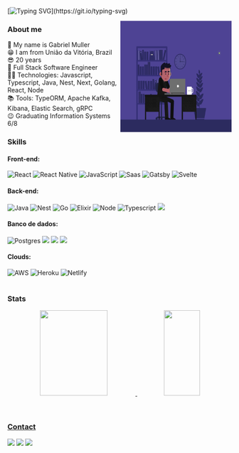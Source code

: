 [![Typing SVG](https://readme-typing-svg.herokuapp.com?color=9966cc&lines=Welcome+to+my+profile!)](https://git.io/typing-svg)
<p align="center">  
<img alt="Night Coding" src="https://raw.githubusercontent.com/gabrielmuller1/gabrielmuller1/master/assets/freelancelife.gif"  gap="16px" height="250px" width="250px" align="right"/>
 
### About me
   🙋‍ My name is Gabriel Muller <br>
   😁 I am from União da Vitória, Brazil<br> 
   😎 20 years <br>
   🙌 Full Stack Software Engineer<br>
   👨‍💻 Technologies: Javascript, Typescript, Java, Nest, Next, Golang, React, Node<br>
   📚 Tools: TypeORM, Apache Kafka, Kibana, Elastic Search, gRPC<br>
   😉 Graduating Information Systems 6/8 
 <br> 
 
<h3>Skills</h3>

#### Front-end:
<img alt="React" src="https://img.shields.io/badge/react-%2320232a.svg?&style=for-the-badge&logo=react&logoColor=%2361DAFB"/> <img alt="React Native" src="https://img.shields.io/badge/React_Native-20232A?style=for-the-badge&logo=react&logoColor=61DAFB"/> <img alt="JavaScript" src="https://img.shields.io/badge/JavaScript-20232A?style=for-the-badge&logo=javascript&logoColor=F7DF1E"/> <img alt="Saas" src="https://img.shields.io/badge/Sass-CC6699?style=for-the-badge&logo=sass&logoColor=white"/> <img alt="Gatsby" src="https://img.shields.io/badge/Gatsby-663399?style=for-the-badge&logo=gatsby&logoColor=white"/> <img alt="Svelte" src="https://img.shields.io/badge/Svelte-4A4A55?style=for-the-badge&logo=svelte&logoColor=FF3E00"/>

#### Back-end:
<img alt="Java" src="https://img.shields.io/badge/java-%200.svg?&style=for-the-badge&logo=spring&logoColor=white&Color=blue"/> <img alt="Nest" src="https://img.shields.io/badge/nest-%23FF0000.svg?&style=for-the-badge&logo=nestjs&logoColor=white"/> <img alt="Go" src="https://img.shields.io/badge/golang-%2300BFFF.svg?&style=for-the-badge&logo=go&logoColor=white&Color=blue"/> <img alt="Elixir" src="https://img.shields.io/badge/Elixir-4B275F?style=for-the-badge&logo=elixir&logoColor=white"/> <img alt="Node" src="https://img.shields.io/badge/Node.js-43853D?style=for-the-badge&logo=node.js&logoColor=white"/> <img alt="Typescript" src="https://img.shields.io/badge/TypeScript-007ACC?style=for-the-badge&logo=typescript&logoColor=white"/> <img src="https://img.shields.io/badge/Express.js-404D59?style=for-the-badge"/>

#### Banco de dados:
<img alt="Postgres" src ="https://img.shields.io/badge/postgres-%23316192.svg?&style=for-the-badge&logo=postgresql&logoColor=white"/> <img src="https://img.shields.io/badge/MongoDB-4EA94B?style=for-the-badge&logo=mongodb&logoColor=white"/> <img src="https://img.shields.io/badge/SQLite-07405E?style=for-the-badge&logo=sqlite&logoColor=white"/> <img src="https://img.shields.io/badge/MySQL-00000F?style=for-the-badge&logo=mysql&logoColor=white"/>

#### Clouds:
<img alt="AWS" src="https://img.shields.io/badge/AWS-%23FF9900.svg?&style=for-the-badge&logo=amazon-aws&logoColor=white"/> <img alt="Heroku" src="https://img.shields.io/badge/heroku-%23430098.svg?&style=for-the-badge&logo=heroku&logoColor=white"/> <img alt="Netlify" src="https://img.shields.io/badge/Netlify-00C7B7?style=for-the-badge&logo=netlify&logoColor=white"/>
<br><br/>
<h3>Stats</h3>
<div align="center">
  <a href="https://github.com/gabrielmuller1">
  <img width="55%" height="192em" src="https://github-readme-stats.vercel.app/api?username=gabrielmuller1&theme=midnight-purple"/>
  <img width="40%" height="192em" src="https://github-readme-stats.vercel.app/api/top-langs/?username=gabrielmuller1&layout=compact&langs_count=7&theme=midnight-purple"/>
</div><br><br>  
  
  <h3>Contact</h3> 
<div> 
  <a href="https://instagram.com/gabriel_mul" target="_blank"><img src="https://img.shields.io/badge/-Instagram-%23E4405F?style=for-the-badge&logo=instagram&logoColor=white" target="_blank"></a>
  <a href = "mailto:gabrielmuller708@gmail.com"><img src="https://img.shields.io/badge/-Gmail-%23333?style=for-the-badge&logo=gmail&logoColor=white" target="_blank"></a>
  <a href="https://www.linkedin.com/in/gabriel-muller-80929b1b6/" target="_blank"><img src="https://img.shields.io/badge/-LinkedIn-%230077B5?style=for-the-badge&logo=linkedin&logoColor=white" target="_blank"></a> <br><br><br> 
</div>
